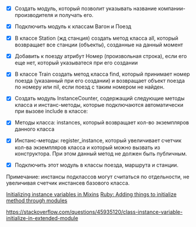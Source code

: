 - [X] Создать модуль, который позволит указывать название компании-производителя и получать его.
- [X] Подключить модуль к классам Вагон и Поезд
- [X] В классе Station (жд станция) создать метод класса all, который возвращает все станции (объекты), созданные на данный момент
- [X] Добавить к поезду атрибут Номер (произвольная строка), если его еще нет, который указыватеся при его создании
- [X] В классе Train создать метод класса find, который принимает номер поезда (указанный при его создании) и возвращает объект поезда по номеру или nil, если поезд с таким номером не найден.

- [X] Создать модуль InstanceCounter, содержащий следующие методы класса и инстанс-методы, которые подключаются автоматически при вызове include в классе:
- [X] Методы класса: instances, который возвращает кол-во экземпляров данного класса
- [X] Инстанс-методы: register_instance, который увеличивает счетчик кол-ва экземпляров класса и который можно вызвать из конструктора. При этом данный метод не должен быть публичным.
- [X] Подключить этот модуль в классы поезда, маршрута и станции.


Примечание: инстансы подклассов могут считаться по отдельности, не увеличивая счетчик инстансев базового класса.

[Initializing instance variables in Mixins](https://stackoverflow.com/questions/12586051/initializing-instance-variables-in-mixins)
[Ruby: Adding things to initialize method through modules](https://stackoverflow.com/questions/13257919/ruby-adding-things-to-initialize-method-through-modules)


https://stackoverflow.com/questions/45935120/class-instance-variable-initialize-in-extended-module
